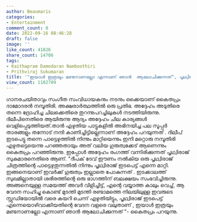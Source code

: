 ```yaml
---
author: Beaumaris
categories:
- Entertainment
comment_count: 0
date: 2022-09-16 08:46:28
draft: false
image: ''
like_count: 41826
share_count: 14706
tags:
- Kaithapram Damodaran Namboothiri
- Prithviraj Sukumaran
title: '"ഇയാൾ ഇത്രയും മണ്ടനാണല്ലോ എന്നാണ് ഞാൻ  ആലോചിക്കുന്നത്", പൃഥ്വിരാജിനെതിരെ കൈതപ്രം'
view_count: 1102709
---
```


ഗാനരചയിതാവും സംഗീത സംവിധായകനും നടനും ഒക്കെയാണ് കൈതപ്രം ദാമോദരൻ നമ്പൂതിരി. അക്ഷരാർത്ഥത്തിൽ ഒരു പ്രതിഭ. അദ്ദേഹം അടുതിരെ തന്നെ ദ്രോഹിച്ച ചിലക്കെതിരെ തുറന്നുപറച്ചിലുകൾ നടത്തിയിരുന്നു. ദിലീപിനെതിരെ ആയിരുന്നു ആദ്യം അദ്ദേഹം ചില കാര്യങ്ങൾ വെളിപ്പെടുത്തിയത്.താൻ എഴുതിയ പാട്ടുകളിൽ അഭിനയിച്ച പല സൂപ്പർ താരങ്ങളും തന്നോട് നന്ദി കാണിച്ചിട്ടില്ലെന്നാണ് അദ്ദേഹം പറയുന്നത് . ദിലീപ് ഇടപെട്ടു തന്നെ പാട്ടെഴുത്തിൽ നിന്നും മാറ്റിയെന്നും ഇനി മറ്റൊരു നമ്പൂതിരി എഴുതട്ടെയെന്നു പറഞ്ഞതായും അത് വലിയ ഗുരുത്വക്കേട് ആണെന്നും കൈതപ്രം പറഞ്ഞിരുന്നു. ഇപ്പോൾ അദ്ദേഹം രംഗത്ത് വന്നിരിക്കുന്നത് പൃഥ്വിരാജ് സുകുമാരനെതിരെ ആണ്. "ദീപക് ദേവ് ഈണം നൽകിയ ഒരു പൃഥ്വിരാജ് ചിത്രത്തിന്റെ പാട്ടെഴുതുന്നതിൽ നിന്നും പൃഥ്വിരാജ് ഇടപെട്ട് എന്നെ മാറ്റി. ഇങ്ങനെയാണ് ഇവർക്ക് ഗുരുത്വം ഇല്ലാതെ പോകുന്നത് . ഇടക്കാലത്ത് സുഖമില്ലാതായി ശരീരത്തിന്റെ ഒരു ഭാഗത്തിന് ബലക്ഷയം സംഭവിച്ചിരുന്നു. അങ്ങനെയുള്ള സമയത്ത് അവർ വിളിച്ചിട്ട്, എന്റെ വയ്യാത്ത കാലും വെച്ച്, ആ വേദന സഹിച്ചു കൊണ്ട് മുടന്തി മുടന്തി രണ്ടാമത്തെ നിലയിലുള്ള ഇവരുടെ സ്റ്റുഡിയോയിൽ വരെ കയറി ചെന്ന് എഴുതിയിട്ടും, പൃഥ്വിരാജ് ഇടപെട്ട് എന്നെയൊഴിവാക്കിയതിന്റെ വേദന വളരെ വലുതാണ് , ഇയാൾ ഇത്രയും മണ്ടനാണല്ലോ എന്നാണ് ഞാൻ ആലോചിക്കുന്നത് "- കൈതപ്രം പറയുന്നു.